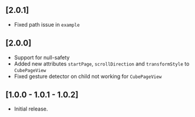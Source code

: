 ## [2.0.1]

* Fixed path issue in `example`

## [2.0.0]

* Support for null-safety
* Added new attributes `startPage`, `scrollDirection` and `transformStyle` to `CubePageView`
* Fixed gesture detector on child not working for `CubePageView`

## [1.0.0 - 1.0.1 - 1.0.2] 

* Initial release.
